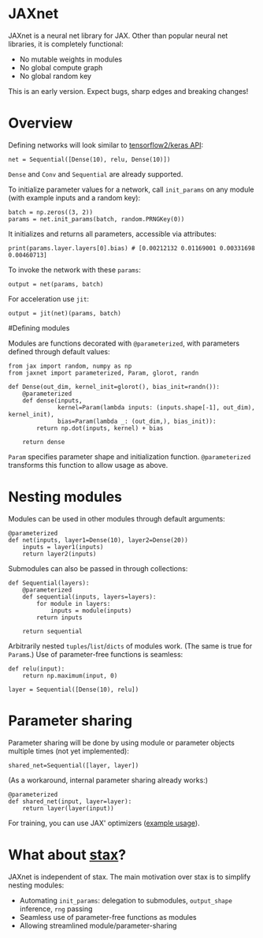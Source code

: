 # JAXnet

JAXnet is a neural net library for JAX. 
Other than popular neural net libraries, it is completely functional:
- No mutable weights in modules
- No global compute graph
- No global random key

This is an early version. Expect bugs, sharp edges and breaking changes!

# Overview

Defining networks will look similar to [tensorflow2/keras API](https://www.tensorflow.org/beta/guide/keras/functional):

```
net = Sequential([Dense(10), relu, Dense(10)])
```

`Dense` and `Conv` and `Sequential` are already supported.

To initialize parameter values for a network, call `init_params` on any module (with example inputs and a random key):

```
batch = np.zeros((3, 2))
params = net.init_params(batch, random.PRNGKey(0))
```

It initializes and returns all parameters, accessible via attributes:
```
print(params.layer.layers[0].bias) # [0.00212132 0.01169001 0.00331698 0.00460713]
```

To invoke the network with these `params`:
```
output = net(params, batch)
```

For acceleration use `jit`:

```
output = jit(net)(params, batch)
```

#Defining modules

Modules are functions decorated with `@parameterized`, with parameters defined through default values:

```
from jax import random, numpy as np
from jaxnet import parameterized, Param, glorot, randn

def Dense(out_dim, kernel_init=glorot(), bias_init=randn()):
    @parameterized
    def dense(inputs,
              kernel=Param(lambda inputs: (inputs.shape[-1], out_dim), kernel_init),
              bias=Param(lambda _: (out_dim,), bias_init)):
        return np.dot(inputs, kernel) + bias

    return dense
```

`Param` specifies parameter shape and initialization function. 
`@parameterized` transforms this function to allow usage as above.

# Nesting modules

Modules can be used in other modules through default arguments:

```
@parameterized
def net(inputs, layer1=Dense(10), layer2=Dense(20))
    inputs = layer1(inputs)
    return layer2(inputs)
```

Submodules can also be passed in through collections:

```
def Sequential(layers):
    @parameterized
    def sequential(inputs, layers=layers):
        for module in layers:
            inputs = module(inputs)
        return inputs

    return sequential
```

Arbitrarily nested `tuples`/`list`/`dicts` of modules work. (The same is true for `Param`s.)
Use of parameter-free functions is seamless:

```
def relu(input):
    return np.maximum(input, 0)

layer = Sequential([Dense(10), relu])
```

# Parameter sharing

Parameter sharing will be done by using module or parameter objects multiple times (not yet implemented):

```
shared_net=Sequential([layer, layer])
```

(As a workaround, internal parameter sharing already works:)

```
@parameterized
def shared_net(input, layer=layer):
    return layer(layer(input))
```

For training, you can use JAX' optimizers ([example usage](https://github.com/google/jax/blob/master/examples/mnist_classifier.py)).

# What about [stax](https://github.com/google/jax/blob/master/jax/experimental/stax.py)?
JAXnet is independent of stax.
The main motivation over stax is to simplify nesting modules:
 - Automating `init_params`: delegation to submodules, `output_shape` inference, `rng` passing
 - Seamless use of parameter-free functions as modules
 - Allowing streamlined module/parameter-sharing
